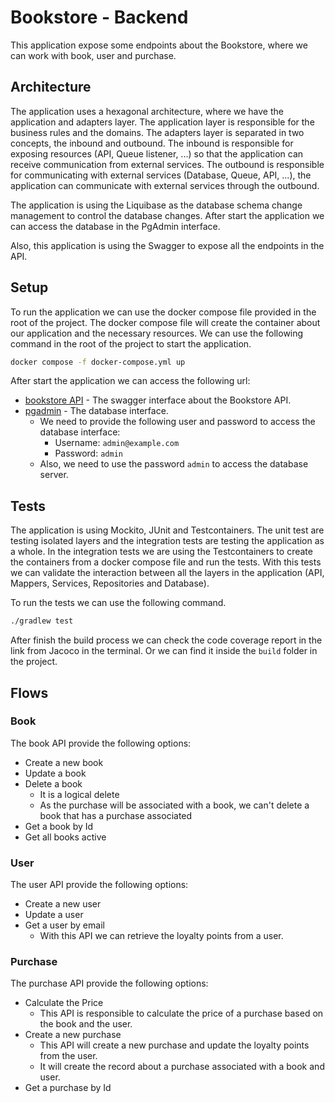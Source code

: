 # Bookstore - Backend

This application expose some endpoints about the Bookstore,
where we can work with book, user and purchase.

## Architecture

The application uses a hexagonal architecture, where we have the application and adapters layer.
The application layer is responsible for the business rules and the domains.
The adapters layer is separated in two concepts, the inbound and outbound.
The inbound is responsible for exposing resources (API, Queue listener, ...) so that the application can receive communication from external services.
The outbound is responsible for communicating with external services (Database, Queue, API, ...), the application can communicate with external services through the outbound.

The application is using the Liquibase as the database schema change management to control the database changes.
After start the application we can access the database in the PgAdmin interface.

Also, this application is using the Swagger to expose all the endpoints in the API.

## Setup

To run the application we can use the docker compose file provided in the root of the project. The docker compose file will create the container about our application and the necessary resources.
We can use the following command in the root of the project to start the application.

```sh
docker compose -f docker-compose.yml up  
```

After start the application we can access the following url:
- [bookstore API](http://localhost:8080/swagger-ui/index.html#/) - The swagger interface about the Bookstore API.
- [pgadmin](http://localhost:5050/) - The database interface.
    - We need to provide the following user and password to access the database interface:
        - Username: `admin@example.com`
        - Password: `admin`
    - Also, we need to use the password `admin` to access the database server.


## Tests
The application is using Mockito, JUnit and Testcontainers. The unit test are testing isolated layers and the integration tests are testing the application as a whole.
In the integration tests we are using the Testcontainers to create the containers from a docker compose file and run the tests. With this tests we can validate the interaction between all the layers in the application (API, Mappers, Services, Repositories and Database).

To run the tests we can use the following command.

```sh
./gradlew test
```

After finish the build process we can check the code coverage report in the link from Jacoco in the terminal. Or we can find it inside the `build` folder in the project.

## Flows
### Book
The book API provide the following options:
- Create a new book
- Update a book
- Delete a book
  - It is a logical delete
  - As the purchase will be associated with a book, we can't delete a book that has a purchase associated
- Get a book by Id
- Get all books active

### User
The user API provide the following options:
- Create a new user
- Update a user
- Get a user by email
  - With this API we can retrieve the loyalty points from a user.

### Purchase
The purchase API provide the following options:
- Calculate the Price
  - This API is responsible to calculate the price of a purchase based on the book and the user.
- Create a new purchase
  - This API will create a new purchase and update the loyalty points from the user.
  - It will create the record about a purchase associated with a book and user.
- Get a purchase by Id
